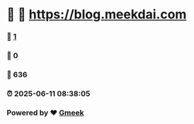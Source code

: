 # 🌌 :link: https://blog.meekdai.com 
### :page_facing_up: [1](https://blog.meekdai.com/tag.html) 
### :speech_balloon: 0 
### :hibiscus: 636 
### :alarm_clock: 2025-06-11 08:38:05 
### Powered by :heart: [Gmeek](https://github.com/Meekdai/Gmeek)
